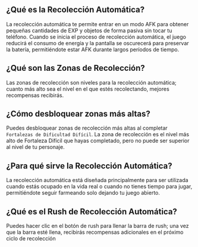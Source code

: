 ## ¿Qué es la Recolección Automática?

La recolección automática te permite entrar en un modo AFK para obtener pequeñas cantidades de EXP y objetos de forma pasiva sin tocar tu teléfono. Cuando se inicia el proceso de recolección automática, el juego reducirá el consumo de energía y la pantalla se oscurecerá para preservar la batería, permitiéndote estar AFK durante largos períodos de tiempo.

## ¿Qué son las Zonas de Recolección?

Las zonas de recolección son niveles para la recolección automática; cuanto más alto sea el nivel en el que estés recolectando, mejores recompensas recibirás.

## ¿Cómo desbloquear zonas más altas?

Puedes desbloquear zonas de recolección más altas al completar `Fortalezas de Dificultad Difícil`. La zona de recolección es el nivel más alto de Fortaleza Difícil que hayas completado, pero no puede ser superior al nivel de tu personaje.

## ¿Para qué sirve la Recolección Automática?

La recolección automática está diseñada principalmente para ser utilizada cuando estás ocupado en la vida real o cuando no tienes tiempo para jugar, permitiéndote seguir farmeando solo dejando tu juego abierto.

## ¿Qué es el Rush de Recolección Automática?

Puedes hacer clic en el botón de rush para llenar la barra de rush; una vez que la barra esté llena, recibirás recompensas adicionales en el próximo ciclo de recolección
